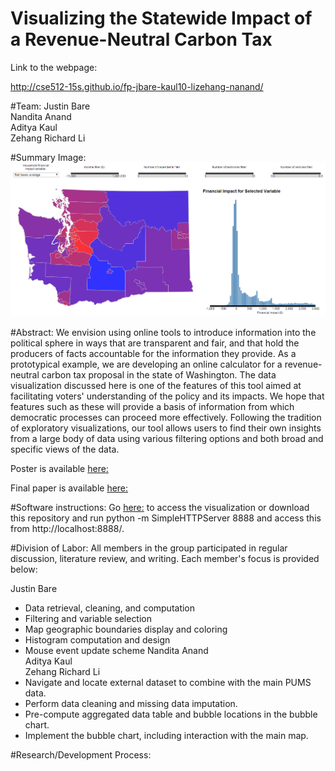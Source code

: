# Visualizing the Statewide Impact of a Revenue-Neutral Carbon Tax

Link to the webpage:

http://cse512-15s.github.io/fp-jbare-kaul10-lizehang-nanand/

#Team: 
Justin Bare <br>
Nandita Anand <br>
Aditya Kaul <br>
Zehang Richard Li

#Summary Image:
![Overview](summary.png)

#Abstract:
We envision using online tools to introduce information into the political sphere in ways that are transparent and fair, and that hold the producers of facts accountable for the information they provide. As a prototypical example, we are developing an online calculator for a revenue-neutral carbon tax proposal in the state of Washington. The data visualization discussed here is one of the features of this tool aimed at facilitating voters' understanding of the policy and its impacts. We hope that features such as these will provide a basis of information from which democratic processes can proceed more effectively. Following the tradition of exploratory visualizations, our tool allows users to find their own insights from a large body of data using various filtering options and both broad and specific views of the data. 

Poster is available [here:](http://cse512-15s.github.io/fp-jbare-kaul10-lizehang-nanand/final/poster-jbare-kaul10-lizehang-nanand.pdf)

Final paper is available [here:](http://cse512-15s.github.io/fp-jbare-kaul10-lizehang-nanand/final/paper-jbare-kaul10-lizehang-nanand.pdf) 

#Software instructions:
Go [here:](http://cse512-15s.github.io/fp-jbare-kaul10-lizehang-nanand/combinedVis.html) to access the visualization or download this repository and run python -m SimpleHTTPServer 8888 and access this from http://localhost:8888/.

#Division of Labor:
All members in the group participated in regular discussion, literature review, and writing. Each member's focus is provided below:

Justin Bare <br>
 + Data retrieval, cleaning, and computation
 + Filtering and variable selection
 + Map geographic boundaries display and coloring
 + Histogram computation and design
 + Mouse event update scheme
Nandita Anand <br>
Aditya Kaul <br>
Zehang Richard Li
 + Navigate and locate external dataset to combine with the main PUMS data.
 + Perform data cleaning and missing data imputation.
 + Pre-compute aggregated data table and bubble locations in the bubble chart.
 + Implement the bubble chart, including interaction with the main map.

#Research/Development Process:
